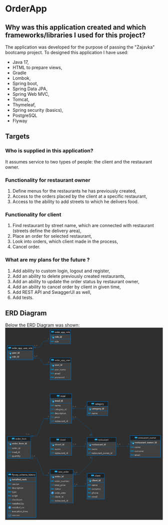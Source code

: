 # OrderApp

## Why was this application created and which frameworks/libraries I used for this project?
The application was developed for the purpose of passing the "Zajavka" bootcamp project.
To designed this application I have used: 
- Java 17,
- HTML to prepare views,
- Gradle
- Lombok,
- Spring boot,
- Spring Data JPA,
- Spring Web MVC,
- Tomcat,
- Thymeleaf,
- Spring security (basics),
- PostgreSQL
- Flyway
## Targets
### Who is supplied in this application?
It assumes service to two types of people: the client and the restaurant owner.

### Functionality for restaurant owner
1. Define menus for the restaurants he has previously created,
2. Access to the orders placed by the client at a specific restaurant,
3. Access to the ability to add streets to which he delivers food.

### Functionality for client
1. Find restaurant by street name, which are connected with restaurant (streets define the delivery area),
2. Place an order for selected restaurant,
3. Look into orders, which client made in the process,
4. Cancel order.

### What are my plans for the future ? 
1. Add ability to custom login, logout and register,
2. Add an ability to delete previously created restaurants,
3. Add an ability to update the order status by restaurant owner,
4. Add an ability to cancel order by client in given time,
5. Add REST API and SwaggerUI as well,
6. Add tests.

## ERD Diagram
Below the ERD Diagram was shown:
![](src/main/resources/erd_diagram_order_app.png)